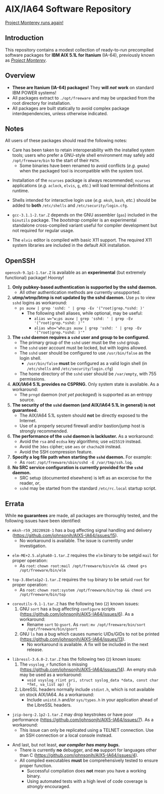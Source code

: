 # AIX/IA64 Software Repository

[Project Monterey runs again!](https://virtuallyfun.com/2022/09/24/ibm-aix-for-ia64-itanium-aka-project-monterey-runs-again/)

## Introduction

This repository contains a modest collection of ready-to-run precompiled software packages for **IBM AIX 5.1L for Itanium** (IA-64), previously known as [*Project Monterey*](https://en.wikipedia.org/wiki/Project_Monterey).

## Overview

* **These are Itanium (IA-64) packages!**  They **will** ***not*** **work** on standard IBM POWER systems!
* All packages extract to `./opt/freeware` and may be unpacked from the root directory for installation.
* All packages are built statically to avoid complex package interdependencies, unless otherwise indicated.

## Notes

All users of these packages should read the following notes:

* Care has been taken to retain interoperability with the installed system tools; users who prefer a GNU-style shell environment may safely add `/opt/freeware/bin` to the start of their `PATH`.
  * Some binaries have been renamed to avoid conflicts (*e.g.* `gmake`) when the packaged tool is incompatible with the system tool.

[]()
* Installation of the `ncurses` package is always recommended; `ncurses` applications (*e.g.* `aclock`, `elvis`, `g`, *etc.*) will load terminal definitions at runtime.

[]()
* Shells intended for interactive login use (*e.g.* `mksh`, `bash`, *etc.*) should be added to **both** `/etc/shells` and `/etc/security/login.cfg`.

[]()
* `gcc-3.1.1-2.tar.Z` depends on the GNU assembler (`gas`) included in the `binutils` package.  The *bootstrap* compiler is an experimental standalone cross-compiled variant useful for compiler development but not required for regular usage.

[]()
* The `elvis` editor is compiled with basic X11 support.  The required X11 system libraries are included in the default AIX installation.

## OpenSSH

`openssh-9.1p1-1.tar.Z` is available as an **experimental** (but extremely functional) package!  *Hooray*!

[]()
  1. **Only pubkey-based authentication is supported by the sshd daemon.**
     * All other authentication methods are currently unsupported.
  2. **utmp/wtmp/btmp is not updated by the sshd daemon.**  Use `ps` to view `sshd` logins as workaround:
     * `ps auxw | grep 'sshd: ' | grep -Ev '(^root|grep.*sshd: )'`
       * The following shell aliases, while optional, may be useful:
         * `alias w="w;ps auxw | grep 'sshd: ' | grep -Ev '(^root|grep.*sshd: )'"`
         * `alias who="who;ps auxw | grep 'sshd: ' | grep -Ev '(^root|grep.*sshd: )'"`
  3. **The `sshd` daemon requires a `sshd` user and group to be configured.**
     * The primary group of the `sshd` user must be the `sshd` group.
     * The `sshd` user account must be locked, but with logins allowed.
     * The `sshd` user should be configured to use `/usr/bin/false` as the login shell.
       * `/usr/bin/false` **must** be configured as a valid login shell (in `/etc/shells` and `/etc/security/login.cfg`)
     * The home directory of the `sshd` user should be `/var/empty`, with 755 permissions.
  4. **AIX/IA64 5.1L provides no CSPRNG.**  Only system state is available.  As a workaround:
     * The `prngd` daemon (*not yet packaged*) is supported as an entropy source.
  5. **The security of the `sshd` daemon (and AIX/IA64 5.1L in general) is not guaranteed.**
     * The AIX/IA64 5.1L system should **not** be directly exposed to the Internet.
     * Use of a properly secured firewall and/or bastion/jump host is strongly recommended.
  6. **The performance of the `sshd` daemon is lackluster.**  As a workaround:
     * Avoid the `rsa` and `ecdsa` key algorithms;  use `ed25519` instead.
     * Avoid the `3des` cipher; use `aes` or `chacha20` instead.
     * Avoid the SSH compression feature.
  7. **Specify a log file path when starting the `sshd` daemon.**  For example:
     * As `root`: `/opt/freeware/sbin/sshd -E /var/tmp/ssh.log`.
  8. **No SRC service configuration is currently provided for the `sshd` daemon.**
     * SRC setup (documented elsewhere) is left as an excercise for the reader, *or*, 
     * `sshd` may be started from the standard `/etc/rc.local` startup script.
  
## Errata

While **no guarantees** are made, all packages are thoroughly tested, and the following issues have been identified:

[]()
* `mksh-r59_20220928-1` has a bug affecting signal handling and delivery (https://github.com/johnsonjh/AIX5-IA64/issues/15).
  * No workaround is available. The issue is currently under investigation. 

[]()
* `elm-ME+2.5.alpha60-1.tar.Z` requires the `elm` binary to be setgid `mail` for proper operation:
  * As `root`: `chown root:mail /opt/freeware/bin/elm && chmod g+s /opt/freeware/bin/elm`

[]()
* `top-3.8beta1p2-1.tar.Z` requires the `top` binary to be setuid `root` for proper operation:
  * As `root`: `chown root:system /opt/freeware/bin/top && chmod u+s /opt/freeware/bin/top`

[]()
* `coreutils-9.1-1.tar.Z` has the following two (`2`) known issues:
  1. GNU `sort` has a bug affecting `configure` scripts (https://github.com/johnsonjh/AIX5-IA64/issues/6).  As a workaround:
     * Rename `sort` to `gsort`.  As `root`: `mv /opt/freeware/bin/sort /opt/freeware/bin/gsort`
  2. GNU `ls` has a bug which causes numeric UIDs/GIDs to not be printed (https://github.com/johnsonjh/AIX5-IA64/issues/13).
     * No workaround is available.  A fix will be included in the next release.

[]()
* `libressl-3.6.0-2.tar.Z` has the following two (`2`) known issues:
  1. The `vsyslog_r` function is missing (https://github.com/johnsonjh/AIX5-IA64/issues/14). An empty stub may be used as a workaround:
     * `void vsyslog_r(int pri, struct syslog_data *data, const char *fmt, va_list ap) {}`  
  2. LibreSSL headers normally include `stdint.h`, which is not available on stock AIX/IA64.  As a workaround:
     * Include `unistd.h` and/or `sys/types.h` in your application ahead of the LibreSSL headers.   

[]()
* `jzip-borg-2.1p2-1.tar.Z` may drop keystrokes or have poor performance (https://github.com/johnsonjh/AIX5-IA64/issues/7).  As a workaround:
  * This issue can only be replicated using a TELNET connection.  Use an SSH connection or a local console instead.

[]()
* And last, but not least, ***our compiler has many bugs.***
  * There is currently **no** debugger, and **no** support for languages other than C (https://github.com/johnsonjh/AIX5-IA64/issues/4).
  * All compiled executables **must** be comprehensively tested to ensure proper function.
    * Successful compilation does **not** mean you have a working binary.
    * Using automated tests with a high level of code coverage is *strongly* encouraged.
